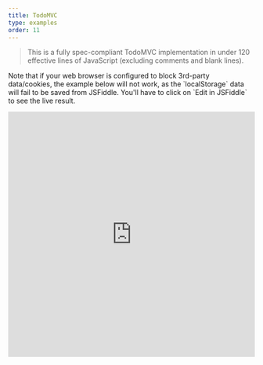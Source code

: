```yaml
---
title: TodoMVC
type: examples
order: 11
---
```

> This is a fully spec-compliant TodoMVC implementation in under 120 effective lines of JavaScript (excluding comments and blank lines).

<p class="tip">Note that if your web browser is configured to block 3rd-party data/cookies, the example below will not work, as the `localStorage` data will fail to be saved from JSFiddle. You'll have to click on `Edit in JSFiddle` to see the live result.</p>

<iframe width="100%" height="500" src="https://jsfiddle.net/yyx990803/4dr2fLb7/embedded/result,html,js,css" allowfullscreen="allowfullscreen" frameborder="0" mark="crwd-mark"></iframe>